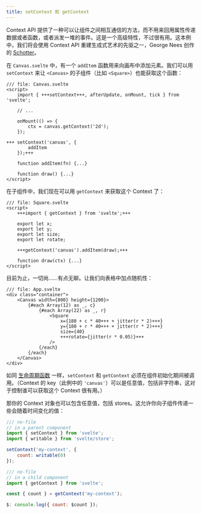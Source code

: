 ```yaml
---
title: setContext 和 getContext
---
```


Context API 提供了一种可以让组件之间相互通信的方法，而不用来回用属性传递数据或者函数，或者派发一堆的事件。这是一个高级特性，不过很有用。这本例中，我们将会使用 Context API 重建生成式艺术的先驱之一，George Nees 创作的 [Schotter](https://collections.vam.ac.uk/item/O221321/schotter-print-nees-georg/)。

在 `Canvas.svelte` 中，有一个 `addItem` 函数用来向画布中添加元素。我们可以用 `setContext` 来让 `<Canvas>` 的子组件（比如 `<Square>`）也能获取这个函数：

```svelte
/// file: Canvas.svelte
<script>
	import { +++setContext+++, afterUpdate, onMount, tick } from 'svelte';

	// ...

	onMount(() => {
		ctx = canvas.getContext('2d');
	});

+++	setContext('canvas', {
		addItem
	});+++

	function addItem(fn) {...}

	function draw() {...}
</script>
```

在子组件中，我们现在可以用 `getContext` 来获取这个 Context 了：

```svelte
/// file: Square.svelte
<script>
	+++import { getContext } from 'svelte';+++

	export let x;
	export let y;
	export let size;
	export let rotate;

	+++getContext('canvas').addItem(draw);+++

	function draw(ctx) {...}
</script>
```

目前为止，一切尚……有点无聊。让我们向表格中加点随机性：

```svelte
/// file: App.svelte
<div class="container">
	<Canvas width={800} height={1200}>
		{#each Array(12) as _, c}
			{#each Array(22) as _, r}
				<Square
					x={180 + c * 40+++ + jitter(r * 2)+++}
					y={180 + r * 40+++ + jitter(r * 2)+++}
					size={40}
					+++rotate={jitter(r * 0.05)}+++
				/>
			{/each}
		{/each}
	</Canvas>
</div>
```

如同 [生命周期函数](/tutorial/onmount) 一样，`setContext` 和 `getContext` 必须在组件初始化期间被调用。（Context 的 key（此例中的 `'canvas'`）可以是任意值，包括非字符串，这对于控制谁可以获取这个 Context 很有用。）

那你的 Context 对象也可以包含任意值，包括 stores。这允许你向子组件传递一些会随着时间变化的值：

```js
/// no-file
// in a parent component
import { setContext } from 'svelte';
import { writable } from 'svelte/store';

setContext('my-context', {
	count: writable(0)
});
```
```js
/// no-file
// in a child component
import { getContext } from 'svelte';

const { count } = getContext('my-context');

$: console.log({ count: $count });
```
